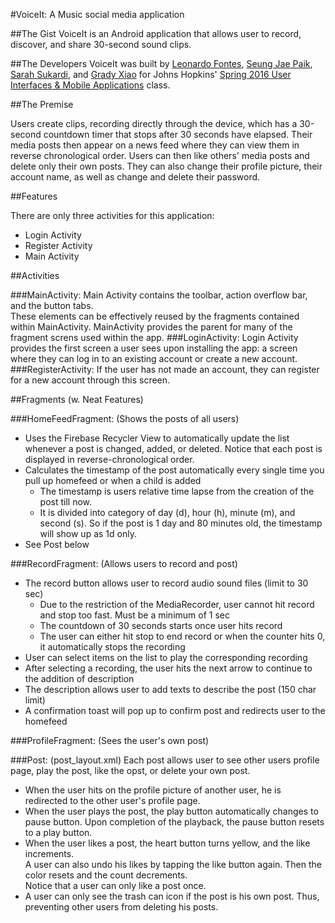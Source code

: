 #VoiceIt: A Music social media application

##The Gist
VoiceIt is an Android application that allows user to record, discover, and share 30-second sound clips.

##The Developers
VoiceIt was built by <a href="https://github.com/leofontes">Leonardo Fontes</a>, <a href="https://github.com/sjp511">Seung Jae Paik</a>,
<a href="https://github.com/smsukardi"> Sarah Sukardi</a>, and <a href="https://github.com/mebius5">Grady Xiao</a> for Johns Hopkins' <a href="http://www.cs.jhu.edu/~joanne/cs250/">Spring 2016 User Interfaces & Mobile Applications</a> class.

##The Premise

Users create clips, recording directly through the device, which has a 30-second countdown timer that stops after 30 seconds have elapsed.
Their media posts then appear on a news feed where they can view them in reverse chronological order.
Users can then like others' media posts and delete only their own posts. They can also change their profile picture, their account name, as well as change and delete their password.

##Features

There are only three activities for this application:
<ul>
  <li> Login Activity
  <li> Register Activity
  <li> Main Activity
</ul>
##Activities

###MainActivity:
Main Activity contains the toolbar, action overflow bar, and the button tabs. <br>
These elements can be effectively reused by the fragments contained within MainActivity.
MainActivity provides the parent for many of the fragment screns used within the app.
###LoginActivity:
Login Activity provides the first screen a user sees upon installing the app: a screen where they can log in to an existing account
or create a new account.
###RegisterActivity:
If the user has not made an account, they can register for a new account through this screen.

##Fragments (w. Neat Features)

###HomeFeedFragment: (Shows the posts of all users)
<ul>
  <li> Uses the Firebase Recycler View to automatically update the list whenever a post is changed, added, or deleted. Notice that each post is displayed in reverse-chronological order.
  <li> Calculates the timestamp of the post automatically every single time you pull up homefeed or when a child is added
    <ul>
      <li>The timestamp is users relative time lapse from the creation of the post till now.
      <li>It is divided into category of day (d), hour (h), minute (m), and second (s).
      So if the post is 1 day and 80 minutes old, the timestamp will show up as 1d only.
    </ul>
  <li> See Post below
</ul>

###RecordFragment: (Allows users to record and post)
<ul>
  <li> The record button allows user to record audio sound files (limit to 30 sec)
    <ul>
      <li> Due to the restriction of the MediaRecorder, user cannot hit record and stop too fast. Must be a minimum of 1 sec
      <li> The countdown of 30 seconds starts once user hits record
      <li> The user can either hit stop to end record or when the counter hits 0, it automatically stops the recording
    </ul>
  <li> User can select items on the list to play the corresponding recording
  <li> After selecting a recording, the user hits the next arrow to continue to the addition of description
  <li> The description allows user to add texts to describe the post (150 char limit)
  <li> A confirmation toast will pop up to confirm post and redirects user to the homefeed
</ul>

###ProfileFragment: (Sees the user's own post)


###Post: (post_layout.xml)
Each post allows user to see other users profile page, play the post, like the opst, or delete your own post.
    <ul>
      <li> When the user hits on the profile picture of another user, he is redirected to the other user's profile page.
      <li> When the user plays the post, the play button automatically changes to pause button.
      Upon completion of the playback, the pause button resets to a play button. 
      <li> When the user likes a post, the heart button turns yellow, and the like increments. <br>
      A user can also undo his likes by tapping the like button again. Then the color resets and the count decrements. <br>
      Notice that a user can only like a post once. <br>
      <li> A user can only see the trash can icon if the post is his own post. Thus, preventing other users from deleting his posts.
    </ul>
